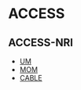 # ACCESS

## ACCESS-NRI

* [UM](../models/models-um.md)
* [MOM](../models/models-mom.md)
* [CABLE](../models/models-cable.md)
